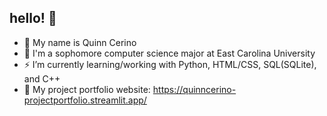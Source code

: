 ## hello! 🫶

- 🌷 My name is Quinn Cerino
- 👾 I'm a sophomore computer science major at East Carolina University
- ⚡️ I’m currently learning/working with Python, HTML/CSS, SQL(SQLite), and C++
- 🎨 My project portfolio website: https://quinncerino-projectportfolio.streamlit.app/
  
